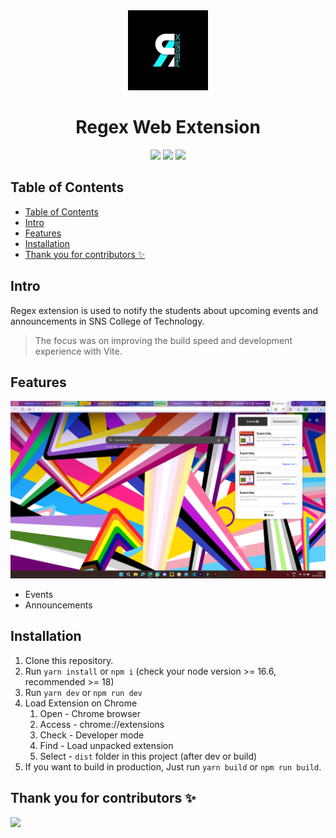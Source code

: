 <div align="center">
<img src="public/icon-128.png" alt="logo"/>
<h1> Regex Web Extension</h1>

![](https://img.shields.io/badge/React-61DAFB?style=flat-square&logo=react&logoColor=black)
![](https://img.shields.io/badge/Typescript-3178C6?style=flat-square&logo=typescript&logoColor=white)
![](https://badges.aleen42.com/src/vitejs.svg)

</div>

## Table of Contents

- [Table of Contents](#table-of-contents)
- [Intro ](#intro-)
- [Features ](#features-)
- [Installation ](#installation-)
- [Thank you for contributors ✨](#thank-you-for-contributors-)

## Intro <a name="intro"></a>

Regex extension is used to notify the students about upcoming events and announcements in SNS College of Technology.

> The focus was on improving the build speed and development experience with Vite.

## Features <a name="features"></a>

![image](https://github.com/balaji-sivasakthi/regex-extension/blob/dd8baf4045d776e5d9a7ceecbf4a389dd65cceab/images/screen_shot.png)

- Events
- Announcements

## Installation <a name="installation"></a>

1. Clone this repository.
2. Run `yarn install` or `npm i` (check your node version >= 16.6, recommended >= 18)
3. Run `yarn dev` or `npm run dev`
4. Load Extension on Chrome
   1. Open - Chrome browser
   2. Access - chrome://extensions
   3. Check - Developer mode
   4. Find - Load unpacked extension
   5. Select - `dist` folder in this project (after dev or build)
5. If you want to build in production, Just run `yarn build` or `npm run build`.

## Thank you for contributors ✨

<a href="https://github.com/balaji-sivasakthi/regex-extension/graphs/contributors"> 
    <img src="https://contrib.rocks/image?repo=balaji-sivasakthi/regex-extension" /> 
</a>
